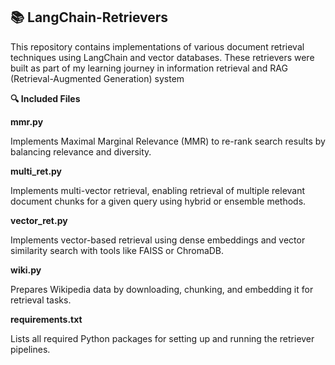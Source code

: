## 📚 LangChain-Retrievers

This repository contains implementations of various document retrieval techniques using LangChain and vector databases. 
These retrievers were built as part of my learning journey in information retrieval and RAG (Retrieval-Augmented Generation) system

**🔍 Included Files**

**mmr.py**

Implements Maximal Marginal Relevance (MMR) to re-rank search results by balancing relevance and diversity.

**multi_ret.py**

Implements multi-vector retrieval, enabling retrieval of multiple relevant document chunks for a given query using hybrid or ensemble methods.

**vector_ret.py**

Implements vector-based retrieval using dense embeddings and vector similarity search with tools like FAISS or ChromaDB.

**wiki.py**

Prepares Wikipedia data by downloading, chunking, and embedding it for retrieval tasks.

**requirements.txt**

Lists all required Python packages for setting up and running the retriever pipelines.
